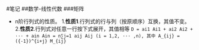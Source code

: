 #笔记
##数学-线性代数
###矩阵
+ n阶行列式的性质。
    1.**性质1**.行列式的行与列（按原顺序）互换，其值不变。
    2.**性质2**.行列式对任意一行按下式展开，其值相等
    `D = ai1 Ai1 + ai2 Ai2 + ··· + ain Ain = n∑j=1 aij Aij
    (i = 1,2, ··· ,n), 其中 A_{ij} = ({-1})^{i+j} M_{ij}`